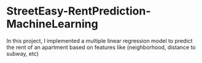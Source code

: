 # StreetEasy-RentPrediction-MachineLearning

In this project, I implemented a multiple linear regression model to predict the rent of an apartment based on features like (neighborhood, distance to subway, etc)
